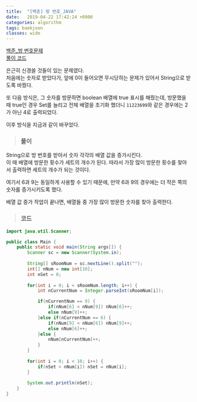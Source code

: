 ```yaml
---
title:  "[백준] 방 번호_JAVA"
date:   2019-04-22 17:42:24 +0900
categories: algorithm
tags: baekjoon
classes: wide
---
```


[백준_방 번호문제](https://www.acmicpc.net/problem/1475)  
[풀이 코드](https://github.com/2ssue/Algorithm/blob/master/Baekjoon/1475.java)  
  
은근히 신경쓸 것들이 있는 문제였다.  
처음에는 숫자로 받았다가, 앞에 0이 들어오면 무시당하는 문제가 있어서 String으로 받도록 바꿨다.  
  
또 다음 방식은, 그 숫자를 방문하면 boolean 배열에 true 표시를 해줬는데, 방문했을 때 true인 경우 Set를 늘리고 전체 배열을 초기화 했더니 `11223699`와 같은 경우에는 2가 아닌 4로 출력되었다.  
  
이후 방식을 지금과 같이 바꾸었다.  
  
> ### 풀이

String으로 방 번호를 받아서 숫자 각각의 배열 값을 증가시킨다.  
이 때 배열에 방문한 횟수가 세트의 개수가 된다. 따라서 가장 많이 방문한 횟수를 찾아서 출력하면 세트의 개수가 되는 것이다.  
  
여기서 6과 9는 동일하게 사용할 수 있기 때문에, 만약 6과 9의 경우에는 더 작은 쪽의 숫자를 증가시키도록 했다.  
  
배열 값 증가 작업이 끝나면, 배열들 중 가장 많이 방문한 숫자를 찾아 출력한다.  

> ### 코드

```java
import java.util.Scanner;

public class Main {
	public static void main(String args[]) {
		Scanner sc = new Scanner(System.in);
		
		String[] sRoomNum = sc.nextLine().split("");
		int[] nNum = new int[10];
		int nSet = 0;
		
		for(int i = 0; i < sRoomNum.length; i++) {
			int nCurrentNum = Integer.parseInt(sRoomNum[i]);

			if(nCurrentNum == 9) {
				if(nNum[6] < nNum[9]) nNum[6]++;
				else nNum[9]++;
			}else if(nCurrentNum == 6) {
				if(nNum[9] < nNum[6]) nNum[9]++;
				else nNum[6]++;
			}else {
				nNum[nCurrentNum]++;
			}
		}
		
		for(int i = 0; i < 10; i++) {
			if(nSet < nNum[i]) nSet = nNum[i];
		}
		
		System.out.println(nSet);
	}
}
``` 
